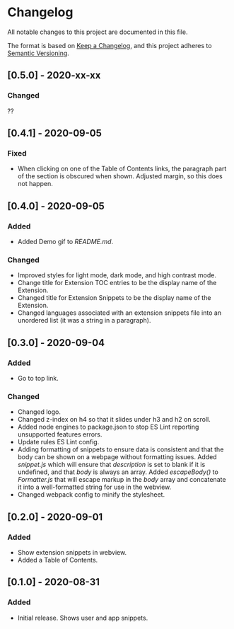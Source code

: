 # Changelog

All notable changes to this project are documented in this file.

The format is based on [Keep a Changelog](https://keepachangelog.com/en/1.0.0/),
and this project adheres to [Semantic Versioning](https://semver.org/spec/v2.0.0.html).

## [0.5.0] - 2020-xx-xx

### Changed

??

## [0.4.1] - 2020-09-05

### Fixed

- When clicking on one of the Table of Contents links, the paragraph part of the section is obscured when shown. Adjusted margin, so this does not happen.

## [0.4.0] - 2020-09-05

### Added

- Added Demo gif to *README.md*.

### Changed

- Improved styles for light mode, dark mode, and high contrast mode.
- Change title for Extension TOC entries to be the display name of the Extension.
- Changed title for Extension Snippets to be the display name of the Extension.
- Changed languages associated with an extension snippets file into an unordered list (it was a string in a paragraph).

## [0.3.0] - 2020-09-04

### Added

- Go to top link.

### Changed

- Changed logo.
- Changed z-index on h4 so that it slides under h3 and h2 on scroll.
- Added node engines to package.json to stop ES Lint reporting unsupported features errors.
- Update rules ES Lint config.
- Adding formatting of snippets to ensure data is consistent and that the body can be shown on a webpage without formatting issues. Added *snippet.js* which will ensure that *description* is set to blank if it is undefined, and that *body* is always an array. Added *escapeBody()* to *Formatter.js* that will escape markup in the *body* array and concatenate it into a well-formatted string for use in the webview.
- Changed webpack config to minify the stylesheet.

## [0.2.0] - 2020-09-01

### Added

- Show extension snippets in webview.
- Added a Table of Contents.

## [0.1.0] - 2020-08-31

### Added

- Initial release. Shows user and app snippets.
